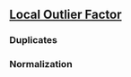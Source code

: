 ## [Local Outlier Factor](https://en.wikipedia.org/wiki/Local_outlier_factor#cite_note-7)

### Duplicates

### Normalization
